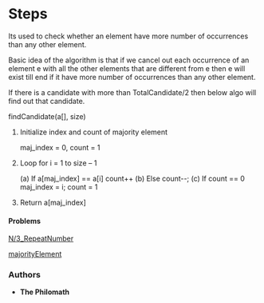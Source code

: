 # Steps
Its used to check whether an element have more number of occurrences than any other element.

Basic idea of the algorithm is that if we cancel out each occurrence of an element e with all the other elements that are different from e then e will exist till end if it have more number of occurrences than any other element.

If there is a candidate with more than TotalCandidate/2 then below algo will find out that candidate.

findCandidate(a[], size)
1.  Initialize index and count of majority element

     maj_index = 0, count = 1
2.  Loop for i = 1 to size – 1

    (a) If a[maj_index] == a[i]
          count++
    (b) Else
        count--;
    (c) If count == 0
          maj_index = i;
          count = 1
3.  Return a[maj_index]

#### Problems
[N/3_RepeatNumber](../InterviewBit/N3_Repeat_Number.cpp)

[majorityElement](https://www.geeksforgeeks.org/majority-element/)

### Authors

* **The Philomath**
